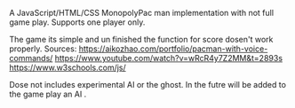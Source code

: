 A JavaScript/HTML/CSS MonopolyPac man implementation with not full game play. Supports one  player only.

The game its simple and un finished the function for score dosen't work properly.
Sources: https://aikozhao.com/portfolio/pacman-with-voice-commands/
         https://www.youtube.com/watch?v=wRcR4y7Z2MM&t=2893s
         https://www.w3schools.com/js/

Dose not includes experimental AI or the ghost. In the futre will be added to the game play an AI .